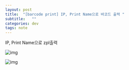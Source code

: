```yaml
---
layout: post
title:  "[barcode print] IP, Print Name으로 바코드 출력 "
subtitle:   ""
categories: dev
tags: note
--- 
```


IP, Print Name으로 zpl출력


![img](https://chung10kr.github.io/assets/img/2021-09-15-1.PNG)


![img](https://chung10kr.github.io/assets/img/2021-09-15-2.PNG)